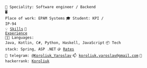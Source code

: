 <code>👷 Speciality: Software engineer / Backend</code><br>
<code>🖥️ Place of work: EPAM Systems</code>
<code>🎓 Student: KPI / IP-94</code><br>
<code>💡 [Skills](SKILLS.md)</code>
<code>📝 [Experience](EXPERIENCE.md)</code><br>
<code>🧑‍💻 Languages: Java, Kotlin, C#, Python, Haskell, JavaScript</code>
<code>📦 Tech stack: Spring, ASP .NET</code>
<code>🪙 [Rates](RATES.md)</code><br>
<code>💬 telegram: [@Koroliuk_Yaroslav](https://t.me/Koroliuk_Yaroslav)</code>
<code>📫 [koroliuk.yaroslav@gmail.com](mailto:koroliuk.yaroslav@gmail.com)</code>
<code>💬 hackerrank: [Koroliuk](https://www.hackerrank.com/Koroliuk)</code>
